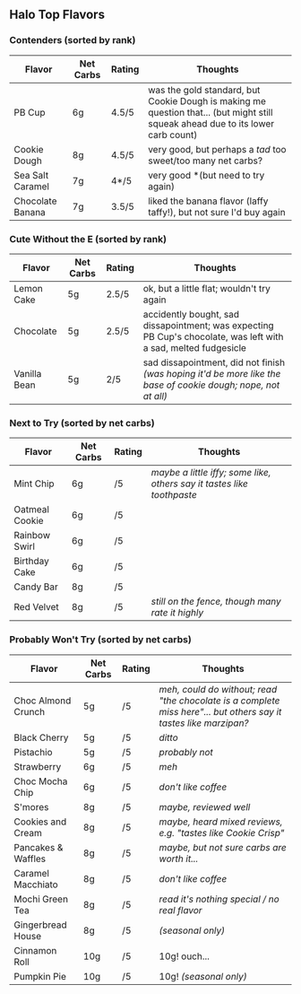 
## Halo Top Flavors

### Contenders (sorted by rank)

| Flavor | Net Carbs | Rating | Thoughts |
|--------|-----------|--------|----------|
| PB Cup | 6g | 4.5/5 | was the gold standard, but Cookie Dough is making me question that... (but might still squeak ahead due to its lower carb count) |
| Cookie Dough| 8g | 4.5/5 | very good, but perhaps a *tad* too sweet/too many net carbs? |
| Sea Salt Caramel | 7g | 4*/5 | very good *(but need to try again) |
| Chocolate Banana | 7g | 3.5/5 | liked the banana flavor (laffy taffy!), but not sure I'd buy again |

### Cute Without the E (sorted by rank)

| Flavor | Net Carbs | Rating | Thoughts |
|--------|-----------|--------|----------|
| Lemon Cake | 5g | 2.5/5 | ok, but a little flat; wouldn't try again |
| Chocolate | 5g | 2.5/5 | accidently bought, sad dissapointment; was expecting PB Cup's chocolate, was left with a sad, melted fudgesicle |
| Vanilla Bean | 5g | 2/5 | sad dissapointment, did not finish *(was hoping it'd be more like the base of cookie dough; nope, not at all)* 

### Next to Try (sorted by net carbs)

| Flavor | Net Carbs | Rating | Thoughts |
|--------|-----------|--------|----------|
| Mint Chip | 6g | /5 | *maybe a little iffy; some like, others say it tastes like toothpaste* |
| Oatmeal Cookie | 6g | /5 | |
| Rainbow Swirl | 6g | /5 | |
| Birthday Cake | 6g | /5 | |
| Candy Bar | 8g | /5 | |
| Red Velvet | 8g | /5 | *still on the fence, though many rate it highly* |

### Probably Won't Try (sorted by net carbs)

| Flavor | Net Carbs | Rating | Thoughts |
|--------|-----------|--------|----------|
| Choc Almond Crunch | 5g | /5 | *meh, could do without; read "the chocolate is a complete miss here"... but others say it tastes like marzipan?* |
| Black Cherry | 5g | /5 | *ditto* |
| Pistachio | 5g | /5 | *probably not* |
| Strawberry | 6g | /5 | *meh* |
| Choc Mocha Chip | 6g | /5 | *don't like coffee* |
| S'mores | 8g | /5 | *maybe, reviewed well* |
| Cookies and Cream | 8g | /5 | *maybe, heard mixed reviews, e.g. "tastes like Cookie Crisp"* |
| Pancakes & Waffles | 8g | /5 | *maybe, but not sure carbs are worth it...* |
| Caramel Macchiato | 8g | /5 | *don't like coffee* |
| Mochi Green Tea | 8g | /5 | *read it's nothing special / no real flavor* |
| Gingerbread House | 8g | /5 | *(seasonal only)* |
| Cinnamon Roll | 10g | /5 | 10g! ouch... |
| Pumpkin Pie | 10g | /5 | 10g! *(seasonal only)* |
